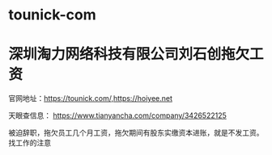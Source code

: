 # tounick-com
# 深圳淘力网络科技有限公司刘石创拖欠工资
官网地址：https://tounick.com/,https://hoiyee.net

天眼查信息：
https://www.tianyancha.com/company/3426522125

被迫辞职，拖欠员工几个月工资，拖欠期间有股东实缴资本进账，就是不发工资。
找工作的注意
